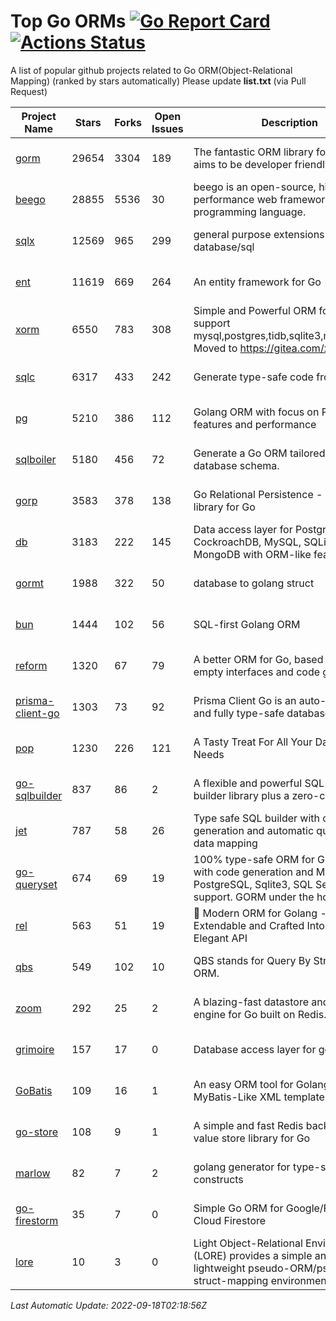 # Top Go ORMs [![Go Report Card](https://goreportcard.com/badge/github.com/d-tsuji/awesome-go-orms)](https://goreportcard.com/report/github.com/d-tsuji/awesome-go-orms) [![Actions Status](https://github.com/d-tsuji/awesome-go-orms/workflows/CI/badge.svg)](https://github.com/d-tsuji/awesome-go-orms/actions)
A list of popular github projects related to Go ORM(Object-Relational Mapping) (ranked by stars automatically)
Please update **list.txt** (via Pull Request)

| Project Name | Stars | Forks | Open Issues | Description | Last Update |
| ------------ | ----- | ----- | ----------- | ----------- | ----------- |
| [gorm](https://github.com/go-gorm/gorm) | 29654 | 3304 | 189 | The fantastic ORM library for Golang, aims to be developer friendly | 2022-09-17 21:42:02 |
| [beego](https://github.com/beego/beego) | 28855 | 5536 | 30 | beego is an open-source, high-performance web framework for the Go programming language. | 2022-09-17 18:01:37 |
| [sqlx](https://github.com/jmoiron/sqlx) | 12569 | 965 | 299 | general purpose extensions to golang's database/sql | 2022-09-18 01:24:03 |
| [ent](https://github.com/ent/ent) | 11619 | 669 | 264 | An entity framework for Go | 2022-09-17 21:23:47 |
| [xorm](https://github.com/go-xorm/xorm) | 6550 | 783 | 308 | Simple and Powerful ORM for Go, support mysql,postgres,tidb,sqlite3,mssql,oracle, Moved to https://gitea.com/xorm/xorm | 2022-09-16 06:22:21 |
| [sqlc](https://github.com/kyleconroy/sqlc) | 6317 | 433 | 242 | Generate type-safe code from SQL | 2022-09-18 01:42:15 |
| [pg](https://github.com/go-pg/pg) | 5210 | 386 | 112 | Golang ORM with focus on PostgreSQL features and performance | 2022-09-16 07:11:30 |
| [sqlboiler](https://github.com/volatiletech/sqlboiler) | 5180 | 456 | 72 | Generate a Go ORM tailored to your database schema. | 2022-09-17 22:27:13 |
| [gorp](https://github.com/go-gorp/gorp) | 3583 | 378 | 138 | Go Relational Persistence - an ORM-ish library for Go | 2022-09-17 11:50:09 |
| [db](https://github.com/upper/db) | 3183 | 222 | 145 | Data access layer for PostgreSQL, CockroachDB, MySQL, SQLite and MongoDB with ORM-like features. | 2022-09-17 22:34:37 |
| [gormt](https://github.com/xxjwxc/gormt) | 1988 | 322 | 50 | database to golang struct | 2022-09-17 04:33:03 |
| [bun](https://github.com/uptrace/bun) | 1444 | 102 | 56 | SQL-first Golang ORM | 2022-09-18 00:13:02 |
| [reform](https://github.com/go-reform/reform) | 1320 | 67 | 79 | A better ORM for Go, based on non-empty interfaces and code generation. | 2022-09-16 02:15:44 |
| [prisma-client-go](https://github.com/prisma/prisma-client-go) | 1303 | 73 | 92 | Prisma Client Go is an auto-generated and fully type-safe database client | 2022-09-16 11:54:46 |
| [pop](https://github.com/gobuffalo/pop) | 1230 | 226 | 121 | A Tasty Treat For All Your Database Needs | 2022-09-17 22:33:35 |
| [go-sqlbuilder](https://github.com/huandu/go-sqlbuilder) | 837 | 86 | 2 | A flexible and powerful SQL string builder library plus a zero-config ORM. | 2022-09-17 08:48:15 |
| [jet](https://github.com/go-jet/jet) | 787 | 58 | 26 | Type safe SQL builder with code generation and automatic query result data mapping | 2022-09-17 18:40:22 |
| [go-queryset](https://github.com/jirfag/go-queryset) | 674 | 69 | 19 | 100% type-safe ORM for Go (Golang) with code generation and MySQL, PostgreSQL, Sqlite3, SQL Server support. GORM under the hood. | 2022-09-06 17:18:33 |
| [rel](https://github.com/go-rel/rel) | 563 | 51 | 19 | :gem: Modern ORM for Golang - Testable, Extendable and Crafted Into a Clean and Elegant API | 2022-09-17 20:52:49 |
| [qbs](https://github.com/coocood/qbs) | 549 | 102 | 10 | QBS stands for Query By Struct. A Go ORM. | 2022-09-09 08:32:11 |
| [zoom](https://github.com/albrow/zoom) | 292 | 25 | 2 | A blazing-fast datastore and querying engine for Go built on Redis. | 2022-08-29 19:15:11 |
| [grimoire](https://github.com/Fs02/grimoire) | 157 | 17 | 0 | Database access layer for golang | 2022-07-14 06:40:49 |
| [GoBatis](https://github.com/mei-rune/GoBatis) | 109 | 16 | 1 | An easy ORM tool for Golang, support MyBatis-Like XML template SQL | 2022-09-07 08:33:35 |
| [go-store](https://github.com/gosuri/go-store) | 108 | 9 | 1 | A simple and fast Redis backed key-value store library for Go | 2022-05-26 22:59:19 |
| [marlow](https://github.com/dadleyy/marlow) | 82 | 7 | 2 | golang generator for type-safe sql api constructs | 2022-05-01 09:02:34 |
| [go-firestorm](https://github.com/jschoedt/go-firestorm) | 35 | 7 | 0 | Simple Go ORM for Google/Firebase Cloud Firestore | 2022-07-09 03:31:21 |
| [lore](https://github.com/abrahambotros/lore) | 10 | 3 | 0 | Light Object-Relational Environment (LORE) provides a simple and lightweight pseudo-ORM/pseudo-struct-mapping environment for Go | 2022-02-08 12:25:18 |

*Last Automatic Update: 2022-09-18T02:18:56Z*